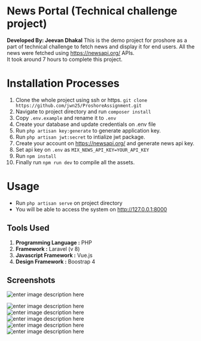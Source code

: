 # News Portal (Technical challenge project)
**Developed By: Jeevan Dhakal**
This is the demo project for proshore as a part of technical challenge to fetch news and display it for end users.  All the news were fetched using https://newsapi.org/ APIs.  
It took around 7 hours to complete this project. 

# Installation Processes

 1. Clone the whole project using ssh or https.  `git clone https://github.com/jwn25/ProshoreAssignment.git`
 2. Navigate to project directory and run `composer install`
 3. Copy `.env.example` and rename it to `.env`
 4. Create your database and update credentials on .env file
 5. Run `php artisan key:generate` to generate application key.
 6. Run `php artisan jwt:secret` to intialize jwt package.
 7. Create your account on https://newsapi.org/ and generate news api key.
 8. Set api key on `.env` as `MIX_NEWS_API_KEY=YOUR_API_KEY`
 9. Run `npm install`
 10. Finally run `npm run dev`  to compile all the assets.
 


# Usage

 - Run `php artisan serve` on project directory
 - You will be able to access the system on http://127.0.0.1:8000
 

## Tools Used

 1. **Programming Language :** PHP
 2. **Framework :** Laravel (v 8)
 3. **Javascript Framework :** Vue.js
 5. **Design Framework :** Boostrap 4  

## Screenshots

![enter image description here](https://i.ibb.co/qjs4wts/Screenshot-from-2021-03-06-09-40-21.png)
<br>

![enter image description here](https://i.ibb.co/7VXkJ9S/Screenshot-from-2021-03-06-09-40-26.png)
<br>
![enter image description here](https://i.ibb.co/7tFmg9M/Screenshot-from-2021-03-06-09-41-04.png)
<br>
![enter image description here](https://i.ibb.co/ft18ZZG/Screenshot-from-2021-03-06-09-40-56.png)
<br>
![enter image description here](https://i.ibb.co/p1vHDVR/Screenshot-from-2021-03-06-09-40-42.png)
<br>
![enter image description here](https://i.ibb.co/JvJp2yZ/Screenshot-from-2021-03-06-09-40-33.png)
